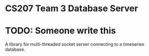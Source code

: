 # CS207 Team 3 Database Server

# TODO: Someone write this

A library for multi-threaded socket server connecting to a timeseries database.
